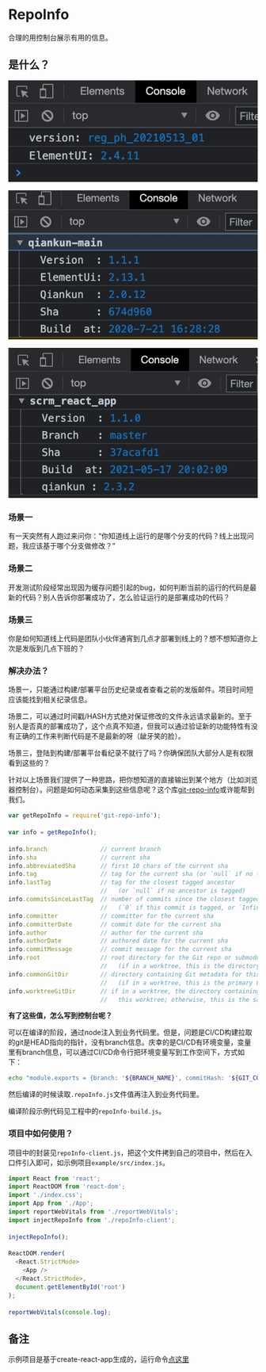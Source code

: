 # RepoInfo

合理的用控制台展示有用的信息。

## 是什么？

![傲冉](./1621435853468.jpg)

![嘉会医院](./1621435942109.jpg)

![北极熊](./1621436103341.jpg)

### 场景一

有一天突然有人跑过来问你：“你知道线上运行的是哪个分支的代码？线上出现问题，我应该基于哪个分支做修改？”

### 场景二

开发测试阶段经常出现因为缓存问题引起的bug，如何判断当前的运行的代码是最新的代码？别人告诉你部署成功了，怎么验证运行的是部署成功的代码？

### 场景三

你是如何知道线上代码是团队小伙伴通宵到几点才部署到线上的？想不想知道你上次是发版到几点下班的？

### 解决办法？

场景一，只能通过构建/部署平台历史纪录或者查看之前的发版邮件。项目时间短应该能找到相关纪录信息。

场景二，可以通过时间戳/HASH方式绝对保证修改的文件永远请求最新的。至于别人是否真的部署成功了，这个点真不知道，但我可以通过验证新的功能特性有没有正确的工作来判断代码是不是最新的呀（龇牙笑的脸）。

场景三，登陆到构建/部署平台看纪录不就行了吗？你确保团队大部分人是有权限看到这些的？

针对以上场景我们提供了一种思路，把你想知道的直接输出到某个地方（比如浏览器控制台）。问题是如何动态采集到这些信息呢？这个库[git-repo-info](https://www.npmjs.com/package/git-repo-info)或许能帮到我们。

```javascript
var getRepoInfo = require('git-repo-info');

var info = getRepoInfo();

info.branch               // current branch
info.sha                  // current sha
info.abbreviatedSha       // first 10 chars of the current sha
info.tag                  // tag for the current sha (or `null` if no tag exists)
info.lastTag              // tag for the closest tagged ancestor
                          //   (or `null` if no ancestor is tagged)
info.commitsSinceLastTag  // number of commits since the closest tagged ancestor
                          //   (`0` if this commit is tagged, or `Infinity` if no ancestor is tagged)
info.committer            // committer for the current sha
info.committerDate        // commit date for the current sha
info.author               // author for the current sha
info.authorDate           // authored date for the current sha
info.commitMessage        // commit message for the current sha
info.root                 // root directory for the Git repo or submodule
                          //   (if in a worktree, this is the directory containing the original copy)
info.commonGitDir         // directory containing Git metadata for this repo or submodule
                          //   (if in a worktree, this is the primary Git directory for the repo)
info.worktreeGitDir       // if in a worktree, the directory containing Git metadata specific to
                          //   this worktree; otherwise, this is the same as `commonGitDir`.
```

**有了这些值，怎么写到控制台呢？**

可以在编译的阶段，通过node注入到业务代码里。但是，问题是CI/CD构建拉取的git是HEAD指向的指针，没有branch信息。庆幸的是CI/CD有环境变量，变量里有branch信息，可以通过CI/CD命令行把环境变量写到工作空间下，方式如下：

```bash
echo "module.exports = {branch: '${BRANCH_NAME}', commitHash: '${GIT_COMMIT:0:8}'}" > .repoInfo.js
```

然后编译的时候读取`.repoInfo.js`文件值再注入到业务代码里。

编译阶段示例代码见工程中的`repoInfo-build.js`。

### 项目中如何使用？

项目中的封装见`repoInfo-client.js`，把这个文件拷到自己的项目中，然后在入口件引入即可，如示例项目`example/src/index.js`。

```javascript
import React from 'react';
import ReactDOM from 'react-dom';
import './index.css';
import App from './App';
import reportWebVitals from './reportWebVitals';
import injectRepoInfo from './repoInfo-client';

injectRepoInfo();

ReactDOM.render(
  <React.StrictMode>
    <App />
  </React.StrictMode>,
  document.getElementById('root')
);

reportWebVitals(console.log);

```

## 备注

示例项目是基于create-react-app生成的，运行命令[点这里](./example/README.md)
